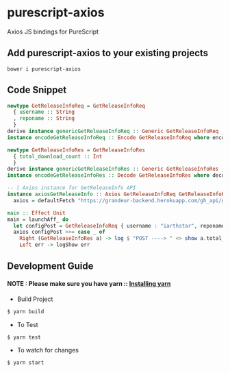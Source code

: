 # purescript-axios

Axios JS bindings for PureScript

## Add purescript-axios to your existing projects

```
bower i purescript-axios
```

## Code Snippet

```purescript
newtype GetReleaseInfoReq = GetReleaseInfoReq
  { username :: String
  , reponame :: String
  }
derive instance genericGetReleaseInfoReq :: Generic GetReleaseInfoReq _
instance encodeGetReleaseInfoReq :: Encode GetReleaseInfoReq where encode = genericEncode (defaultOptions { unwrapSingleConstructors = true })

newtype GetReleaseInfoRes = GetReleaseInfoRes
  { total_download_count :: Int
  }
derive instance genericGetReleaseInfoRes :: Generic GetReleaseInfoRes _
instance encodeGetReleaseInfoRes :: Decode GetReleaseInfoRes where decode = genericDecode (defaultOptions { unwrapSingleConstructors = true })

-- | Axios instance for GetReleaseInfo API
instance axiosGetReleaseInfo :: Axios GetReleaseInfoReq GetReleaseInfoRes where 
  axios = defaultFetch "https://grandeur-backend.herokuapp.com/gh_api/get_release_info/" POST

main :: Effect Unit
main = launchAff_ do
  let configPost = GetReleaseInfoReq { username : "iarthstar", reponame : "shadows-utilities" }
  axios configPost >>= case _ of
    Right (GetReleaseInfoRes a) -> log $ "POST ----> " <> show a.total_download_count
    Left err -> logShow err
```

## Development Guide

#### NOTE : Please make sure you have yarn :: [Installing yarn](https://yarnpkg.com/en/docs/install)

* Build Project

```bash
$ yarn build
```

* To Test

```bash
$ yarn test
```

* To watch for changes

```bash
$ yarn start
```